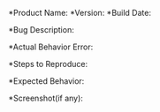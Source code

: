 *Product Name: 
*Version: 
*Build Date: 

*Bug Description:

*Actual Behavior Error:

*Steps to Reproduce:

*Expected Behavior:

*Screenshot(if any):
